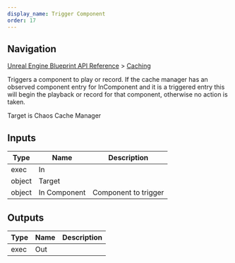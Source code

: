 ```yaml
---
display_name: Trigger Component
order: 17
---
```

## Navigation

[Unreal Engine Blueprint API Reference](https://dev.epicgames.com/documentation/en-us/unreal-engine/BlueprintAPI) > [Caching](https://dev.epicgames.com/documentation/en-us/unreal-engine/BlueprintAPI/Caching)

Triggers a component to play or record.
If the cache manager has an observed component entry for InComponent and it is a triggered entry
this will begin the playback or record for that component, otherwise no action is taken.

Target is Chaos Cache Manager

## Inputs

| Type | Name | Description |
| --- | --- | --- |
| exec | In |  |
| object | Target |  |
| object | In Component | Component to trigger |

## Outputs

| Type | Name | Description |
| --- | --- | --- |
| exec | Out |  |
